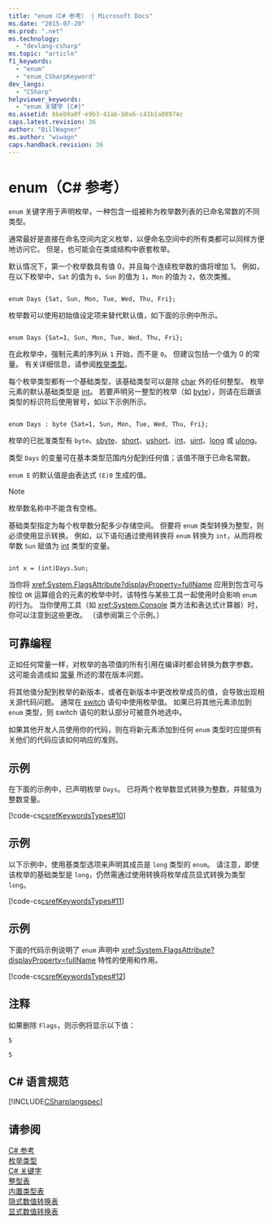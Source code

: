 ```yaml
---
title: "enum（C# 参考） | Microsoft Docs"
ms.date: "2015-07-20"
ms.prod: ".net"
ms.technology: 
  - "devlang-csharp"
ms.topic: "article"
f1_keywords: 
  - "enum"
  - "enum_CSharpKeyword"
dev_langs: 
  - "CSharp"
helpviewer_keywords: 
  - "enum 关键字 [C#]"
ms.assetid: bbeb9a0f-e9b3-41ab-b0a6-c41b1a08974c
caps.latest.revision: 36
author: "BillWagner"
ms.author: "wiwagn"
caps.handback.revision: 36
---
```

# enum（C# 参考）
`enum` 关键字用于声明枚举，一种包含一组被称为枚举数列表的已命名常数的不同类型。  
  
 通常最好是直接在命名空间内定义枚举，以便命名空间中的所有类都可以同样方便地访问它。 但是，也可能会在类或结构中嵌套枚举。  
  
 默认情况下，第一个枚举数具有值 0，并且每个连续枚举数的值将增加 1。 例如，在以下枚举中，`Sat` 的值为 `0`，`Sun` 的值为 `1`，`Mon` 的值为 `2`，依次类推。  
  
```  
  
enum Days {Sat, Sun, Mon, Tue, Wed, Thu, Fri};  
```  
  
 枚举数可以使用初始值设定项来替代默认值，如下面的示例中所示。  
  
```  
  
enum Days {Sat=1, Sun, Mon, Tue, Wed, Thu, Fri};  
```  
  
 在此枚举中，强制元素的序列从 `1` 开始，而不是 `0`。 但建议包括一个值为 0 的常量。 有关详细信息，请参阅[枚举类型](../../../csharp/programming-guide/enumeration-types.md)。  
  
 每个枚举类型都有一个基础类型，该基础类型可以是除 [char](../../../csharp/language-reference/keywords/char.md) 外的任何整型。 枚举元素的默认基础类型是 [int](../../../csharp/language-reference/keywords/int.md)。 若要声明另一整型的枚举（如 [byte](../../../csharp/language-reference/keywords/byte.md)），则请在后跟该类型的标识符后使用冒号，如以下示例所示。  
  
```  
  
enum Days : byte {Sat=1, Sun, Mon, Tue, Wed, Thu, Fri};  
```  
  
 枚举的已批准类型有 `byte`、[sbyte](../../../csharp/language-reference/keywords/sbyte.md)、[short](../../../csharp/language-reference/keywords/short.md)、[ushort](../../../csharp/language-reference/keywords/ushort.md)、[int](../../../csharp/language-reference/keywords/int.md)、[uint](../../../csharp/language-reference/keywords/uint.md)、[long](../../../csharp/language-reference/keywords/long.md) 或 [ulong](../../../csharp/language-reference/keywords/ulong.md)。  
  
 类型 `Days` 的变量可在基本类型范围内分配到任何值；该值不限于已命名常数。  
  
 `enum E` 的默认值是由表达式 `(E)0` 生成的值。  
  
> [!NOTE]
>  枚举数名称中不能含有空格。  
  
 基础类型指定为每个枚举数分配多少存储空间。 但要将 `enum` 类型转换为整型，则必须使用显示转换。 例如，以下语句通过使用转换将 `enum` 转换为 `int`，从而将枚举数 `Sun` 赋值为 [int](../../../csharp/language-reference/keywords/int.md) 类型的变量。  
  
```  
  
int x = (int)Days.Sun;  
```  
  
 当你将 <xref:System.FlagsAttribute?displayProperty=fullName> 应用到包含可与按位 `OR` 运算组合的元素的枚举中时，该特性与某些工具一起使用时会影响 `enum` 的行为。 当你使用工具（如 <xref:System.Console> 类方法和表达式计算器）时，你可以注意到这些更改。 （请参阅第三个示例。）  
  
## 可靠编程  
 正如任何常量一样，对枚举的各项值的所有引用在编译时都会转换为数字参数。 这可能会造成如 [常量](../../../csharp/programming-guide/classes-and-structs/constants.md) 所述的潜在版本问题。  
  
 将其他值分配到枚举的新版本，或者在新版本中更改枚举成员的值，会导致出现相关源代码问题。 通常在 [switch](../../../csharp/language-reference/keywords/switch.md) 语句中使用枚举值。 如果已将其他元素添加到 `enum` 类型，则 switch 语句的默认部分可被意外地选中。  
  
 如果其他开发人员使用你的代码，则在将新元素添加到任何 `enum` 类型时应提供有关他们的代码应该如何响应的准则。  
  
## 示例  
 在下面的示例中，已声明枚举 `Days`。 已将两个枚举数显式转换为整数，并赋值为整数变量。  
  
 [!code-cs[csrefKeywordsTypes#10](../../../csharp/language-reference/keywords/codesnippet/CSharp/enum_1.cs)]  
  
## 示例  
 以下示例中，使用基类型选项来声明其成员是 `long` 类型的 `enum`。 请注意，即使该枚举的基础类型是 `long`，仍然需通过使用转换将枚举成员显式转换为类型 `long`。  
  
 [!code-cs[csrefKeywordsTypes#11](../../../csharp/language-reference/keywords/codesnippet/CSharp/enum_2.cs)]  
  
## 示例  
 下面的代码示例说明了 `enum` 声明中 <xref:System.FlagsAttribute?displayProperty=fullName> 特性的使用和作用。  
  
 [!code-cs[csrefKeywordsTypes#12](../../../csharp/language-reference/keywords/codesnippet/CSharp/enum_3.cs)]  
  
## 注释  
 如果删除 `Flags`，则示例将显示以下值：  
  
 `5`  
  
 `5`  
  
## C\# 语言规范  
 [!INCLUDE[CSharplangspec](../../../csharp/language-reference/keywords/includes/csharplangspec-md.md)]  
  
## 请参阅  
 [C\# 参考](../../../csharp/language-reference/index.md)   
 [枚举类型](../../../csharp/programming-guide/enumeration-types.md)   
 [C\# 关键字](../../../csharp/language-reference/keywords/index.md)   
 [整型表](../../../csharp/language-reference/keywords/integral-types-table.md)   
 [内置类型表](../../../csharp/language-reference/keywords/built-in-types-table.md)   
 [隐式数值转换表](../../../csharp/language-reference/keywords/implicit-numeric-conversions-table.md)   
 [显式数值转换表](../../../csharp/language-reference/keywords/explicit-numeric-conversions-table.md)